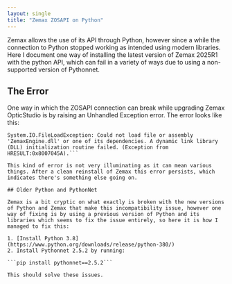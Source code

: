 ```yaml
---
layout: single
title: "Zemax ZOSAPI on Python"
---
```


Zemax allows the use of its API through Python, however since a while the connection to Python stopped working as intended using modern libraries. Here I document one way of installing the latest version of Zemax 2025R1 with the python API, which can fail in a variety of ways due to using a non-supported version of Pythonnet.

## The Error

One way in which the ZOSAPI connection can break while upgrading Zemax OpticStudio is by raising an Unhandled Exception error. The error looks like this: 

```
System.IO.FileLoadException: Could not load file or assembly 'ZemaxEngine.dll' or one of its dependencies. A dynamic link library (DLL) initialization routine failed. (Exception from HRESULT:0x8007045A).```

This kind of error is not very illuminating as it can mean various things. After a clean reinstall of Zemax this error persists, which indicates there's something else going on.

## Older Python and PythonNet

Zemax is a bit cryptic on what exactly is broken with the new versions of Python and Zemax that make this incompatibility issue, however one way of fixing is by using a previous version of Python and its libraries which seems to fix the issue entirely, so here it is how I managed to fix this:

1. [Install Python 3.8](https://www.python.org/downloads/release/python-380/)
2. Install Pythonnet 2.5.2 by running: 

```pip install pythonnet==2.5.2```

This should solve these issues.